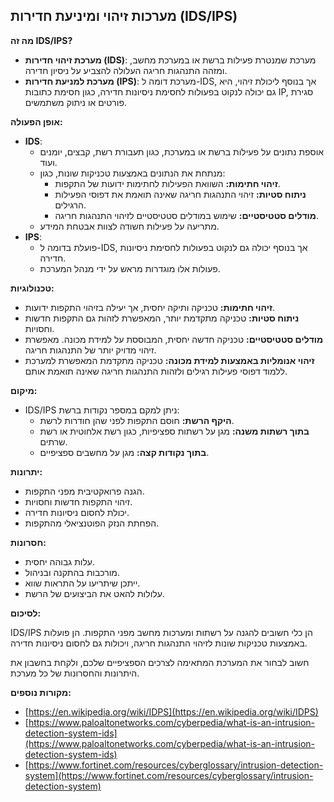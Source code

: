 ## מערכות זיהוי ומיניעת חדירות (IDS/IPS)

**מה זה IDS/IPS?**

* **מערכת זיהוי חדירות (IDS)**: מערכת שמנטרת פעילות ברשת או במערכת מחשב, ומזהה התנהגות חריגה העלולה להצביע על ניסיון חדירה. 
* **מערכת למניעת חדירות (IPS)**: מערכת דומה ל-IDS, אך בנוסף ליכולת זיהוי, היא גם יכולה לנקוט בפעולות לחסימת ניסיונות חדירה, כגון חסימת כתובות IP, סגירת פורטים או ניתוק משתמשים.

**אופן הפעולה:**

* **IDS**: 
    * אוספת נתונים על פעילות ברשת או במערכת, כגון תעבורת רשת, קבצים, יומנים ועוד.
    * מנתחת את הנתונים באמצעות טכניקות שונות, כגון:
        * **זיהוי חתימות:** השוואת הפעילות לחתימות ידועות של התקפות.
        * **ניתוח סטיות:** זיהוי התנהגות חריגה שאינה תואמת את דפוסי הפעילות הרגילים.
        * **מודלים סטטיסטיים:** שימוש במודלים סטטיסטיים לזיהוי התנהגות חריגה.
    * מתריעה על פעילות חשודה לצוות אבטחת המידע.
* **IPS**: 
    * פועלת בדומה ל-IDS, אך בנוסף יכולה גם לנקוט בפעולות לחסימת ניסיונות חדירה.
    * פעולות אלו מוגדרות מראש על ידי מנהל המערכת.

**טכנולוגיות:**

* **זיהוי חתימות:** טכניקה ותיקה יחסית, אך יעילה בזיהוי התקפות ידועות.
* **ניתוח סטיות:** טכניקה מתקדמת יותר, המאפשרת לזהות גם התקפות חדשות וחסויות.
* **מודלים סטטיסטיים:** טכניקה חדשה יחסית, המבוססת על למידת מכונה. מאפשרת זיהוי מדויק יותר של התנהגות חריגה.
* **זיהוי אנומליות באמצעות למידת מכונה:** טכניקה מתקדמת המאפשרת למערכת ללמוד דפוסי פעילות רגילים ולזהות התנהגות חריגה שאינה תואמת אותם.

**מיקום:**

* IDS/IPS ניתן למקם במספר נקודות ברשת:
    * **היקף הרשת:** חוסם התקפות לפני שהן חודרות לרשת.
    * **בתוך רשתות משנה:** מגן על רשתות ספציפיות, כגון רשת אלחוטית או רשת שרתים.
    * **בתוך נקודות קצה:** מגן על מחשבים ספציפיים.

**יתרונות:**

* הגנה פרואקטיבית מפני התקפות.
* זיהוי התקפות חדשות וחסויות.
* יכולת לחסום ניסיונות חדירה.
* הפחתת הנזק הפוטנציאלי מהתקפות.

**חסרונות:**

* עלות גבוהה יחסית.
* מורכבות בהתקנה ובניהול.
* ייתכן שיתריעו על התראות שווא.
* עלולות להאט את הביצועים של הרשת.

**לסיכום:**

IDS/IPS הן כלי חשובים להגנה על רשתות ומערכות מחשב מפני התקפות. הן פועלות באמצעות טכניקות שונות לזיהוי התנהגות חריגה, ויכולות גם לחסום ניסיונות חדירה. 

חשוב לבחור את המערכת המתאימה לצרכים הספציפיים שלכם, ולקחת בחשבון את היתרונות והחסרונות של כל מערכת.

**מקורות נוספים:**

* [https://en.wikipedia.org/wiki/IDPS](https://en.wikipedia.org/wiki/IDPS)
* [https://www.paloaltonetworks.com/cyberpedia/what-is-an-intrusion-detection-system-ids](https://www.paloaltonetworks.com/cyberpedia/what-is-an-intrusion-detection-system-ids)
* [https://www.fortinet.com/resources/cyberglossary/intrusion-detection-system](https://www.fortinet.com/resources/cyberglossary/intrusion-detection-system)
